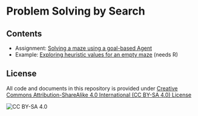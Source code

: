 <!-- #region -->
# Problem Solving by Search

## Contents

* Assignment: [Solving a maze using a goal-based Agent](https://nbviewer.jupyter.org/github/luisegarduno/Ai-Projects/blob/master/Search/Maze.ipynb)
* Example: [Exploring heuristic values for an empty maze](https://nbviewer.jupyter.org/github/luisegarduno/Ai-Projects/blob/master/Search/Explore_heuristics.ipynb) (needs R)



## License
All code and documents in this repository is provided under [Creative Commons Attribution-ShareAlike 4.0 International (CC BY-SA 4.0) License](https://creativecommons.org/licenses/by-sa/4.0/)

![CC BY-SA 4.0](https://licensebuttons.net/l/by-sa/3.0/88x31.png)
<!-- #endregion -->